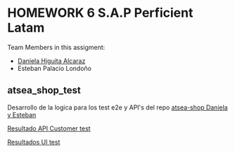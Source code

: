 # **HOMEWORK 6 S.A.P Perficient Latam**

Team Members in this assigment:

- [Daniela Higuita Alcaraz](https://github.com/Daniela-git)
- Esteban Palacio Londoño
 
## atsea_shop_test

Desarrollo de la logica para los test e2e y API's del repo [atsea-shop Daniela y Esteban](https://github.com/Daniela-git/atsea-sample-shop-app)

[Resultado API Customer test](https://daniela-esteban-praxis-test-reports.s3.us-east-2.amazonaws.com/api-tests-report/mochawesome.html)

[Resultados UI  test](https://s3.console.aws.amazon.com/s3/buckets/daniela-esteban-praxis-test-reports?region=us-east-2&prefix=ui-test-reports/&showversions=false)
